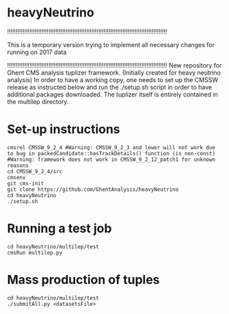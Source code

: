 # heavyNeutrino
!!!!!!!!!!!!!!!!!!!!!!!!!!!!!!!!!!!!!!!!!!!!!!!!!!!!!!!!!!!!!!!!!!!!!!!!!!!!!!!!!!!!!!!!!!!!!

This is a temporary version trying to implement all necessary changes for running on 2017 data

!!!!!!!!!!!!!!!!!!!!!!!!!!!!!!!!!!!!!!!!!!!!!!!!!!!!!!!!!!!!!!!!!!!!!!!!!!!!!!!!!!!!!!!!!!!!!
New repository for Ghent CMS analysis tuplizer framework. (Initially created for heavy neutrino analysis)
In order to have a working copy, one needs to set up the CMSSW release as instructed below and run the ./setup.sh script in order to have additional packages downloaded.
The tuplizer itself is entirely contained in the multilep directory.
# Set-up instructions
```
cmsrel CMSSW_9_2_4 #Warning: CMSSW_9_2_3 and lower will not work due to bug in packedCandidate::hasTrackDetails() function (is non-const)
#Warning: framework does not work in CMSSW_9_2_12_patch1 for unknown reasons
cd CMSSW_9_2_4/src
cmsenv
git cms-init
git clone https://github.com/GhentAnalysis/heavyNeutrino
cd heavyNeutrino
./setup.sh
```

# Running a test job
```
cd heavyNeutrino/multilep/test
cmsRun multilep.py
```

# Mass production of tuples
```
cd heavyNeutrino/multilep/test
./submitAll.py <datasetsFile>
```
